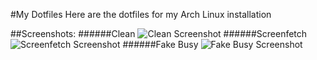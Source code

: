#My Dotfiles
Here are the dotfiles for my Arch Linux installation

##Screenshots:
######Clean
![Clean Screenshot](http://i.imgur.com/P6Nkruu.png "Clean Screenshot")
######Screenfetch
![Screenfetch Screenshot](http://i.imgur.com/VVR1de3.png "Screenfetch Screenshot")
######Fake Busy
![Fake Busy Screenshot](http://i.imgur.com/8szR3Mn.png "Fake Busy Screenshot")